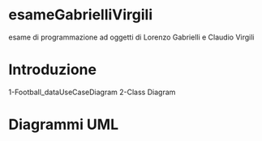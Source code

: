 # esameGabrielliVirgili
esame di programmazione ad oggetti di Lorenzo Gabrielli e Claudio Virgili
# Introduzione

1-Football_dataUseCaseDiagram
2-Class Diagram

# Diagrammi UML

